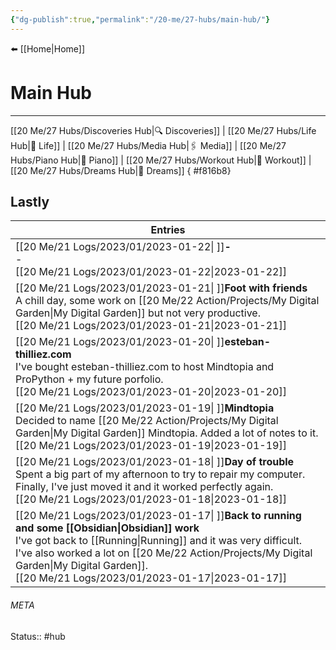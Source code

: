 ```yaml
---
{"dg-publish":true,"permalink":"/20-me/27-hubs/main-hub/"}
---
```


⬅️ [[Home\|Home]]

# Main Hub
---
[[20 Me/27 Hubs/Discoveries Hub\|🔍 Discoveries]] | [[20 Me/27 Hubs/Life Hub\|💖 Life]] | [[20 Me/27 Hubs/Media Hub\|🖇️ Media]] | [[20 Me/27 Hubs/Piano Hub\|🎹 Piano]] | [[20 Me/27 Hubs/Workout Hub\|🏃 Workout]] | [[20 Me/27 Hubs/Dreams Hub\|💭 Dreams]]
{ #f816b8}


## Lastly
| Entries                                                                                                                                                                                                                                                                  |
| ------------------------------------------------------------------------------------------------------------------------------------------------------------------------------------------------------------------------------------------------------------------------ |
| [[20 Me/21 Logs/2023/01/2023-01-22\| ]]<strong>\-</strong><br>\-<br>[[20 Me/21 Logs/2023/01/2023-01-22\|2023-01-22]]                                                                                                                                               |
| [[20 Me/21 Logs/2023/01/2023-01-21\| ]]<strong>Foot with friends</strong><br>A chill day, some work on [[20 Me/22 Action/Projects/My Digital Garden\|My Digital Garden]] but not very productive.<br>[[20 Me/21 Logs/2023/01/2023-01-21\|2023-01-21]]                                                          |
| [[20 Me/21 Logs/2023/01/2023-01-20\| ]]<strong>esteban-thilliez.com</strong><br>I've bought esteban-thilliez.com to host Mindtopia and ProPython + my future porfolio.<br>[[20 Me/21 Logs/2023/01/2023-01-20\|2023-01-20]]                                         |
| [[20 Me/21 Logs/2023/01/2023-01-19\| ]]<strong>Mindtopia</strong><br>Decided to name [[20 Me/22 Action/Projects/My Digital Garden\|My Digital Garden]] Mindtopia. Added a lot of notes to it.<br>[[20 Me/21 Logs/2023/01/2023-01-19\|2023-01-19]]                                                              |
| [[20 Me/21 Logs/2023/01/2023-01-18\| ]]<strong>Day of trouble</strong><br>Spent a big part of my afternoon to try to repair my computer. Finally, I've just moved it and it worked perfectly again.<br>[[20 Me/21 Logs/2023/01/2023-01-18\|2023-01-18]]            |
| [[20 Me/21 Logs/2023/01/2023-01-17\| ]]<strong>Back to running and some [[Obsidian\|Obsidian]] work</strong><br>I've got back to [[Running\|Running]] and it was very difficult. I've also worked a lot on [[20 Me/22 Action/Projects/My Digital Garden\|My Digital Garden]].<br>[[20 Me/21 Logs/2023/01/2023-01-17\|2023-01-17]] |





###### META
Status:: #hub
